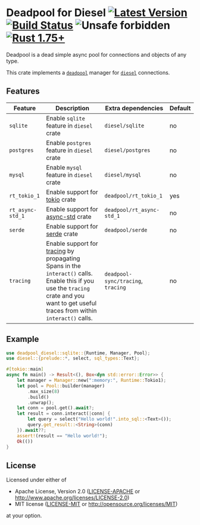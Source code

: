 # Deadpool for Diesel [![Latest Version](https://img.shields.io/crates/v/deadpool-diesel.svg)](https://crates.io/crates/deadpool-diesel) [![Build Status](https://img.shields.io/github/actions/workflow/status/deadpool-rs/deadpool/deadpool-diesel.yml?branch=main)](https://github.com/deadpool-rs/deadpool/actions/workflows/deadpool-diesel.yml?query=branch%3Amain) ![Unsafe forbidden](https://img.shields.io/badge/unsafe-forbidden-success.svg "Unsafe forbidden") [![Rust 1.75+](https://img.shields.io/badge/rustc-1.75+-lightgray.svg "Rust 1.75+")](https://blog.rust-lang.org/2023/12/28/Rust-1.75.0.html)

Deadpool is a dead simple async pool for connections and objects
of any type.

This crate implements a [`deadpool`](https://crates.io/crates/deadpool)
manager for [`diesel`](https://crates.io/crates/diesel) connections.

## Features

| Feature | Description | Extra dependencies | Default |
| ------- | ----------- | ------------------ | ------- |
| `sqlite` | Enable `sqlite` feature in `diesel` crate | `diesel/sqlite` | no |
| `postgres` | Enable `postgres` feature in `diesel` crate | `diesel/postgres` | no |
| `mysql` | Enable `mysql` feature in `diesel` crate | `diesel/mysql` | no |
| `rt_tokio_1` | Enable support for [tokio](https://crates.io/crates/tokio) crate | `deadpool/rt_tokio_1` | yes |
| `rt_async-std_1` | Enable support for [async-std](https://crates.io/crates/async-std) crate | `deadpool/rt_async-std_1` | no |
| `serde` | Enable support for [serde](https://crates.io/crates/serde) crate | `deadpool/serde` | no |
| `tracing` | Enable support for [tracing](https://github.com/tokio-rs/tracing) by propagating Spans in the `interact()` calls. Enable this if you use the `tracing` crate and you want to get useful traces from within `interact()` calls. | `deadpool-sync/tracing`, `tracing` | no |

## Example

```rust
use deadpool_diesel::sqlite::{Runtime, Manager, Pool};
use diesel::{prelude::*, select, sql_types::Text};

#[tokio::main]
async fn main() -> Result<(), Box<dyn std::error::Error>> {
    let manager = Manager::new(":memory:", Runtime::Tokio1);
    let pool = Pool::builder(manager)
        .max_size(8)
        .build()
        .unwrap();
    let conn = pool.get().await?;
    let result = conn.interact(|conn| {
        let query = select("Hello world!".into_sql::<Text>());
        query.get_result::<String>(conn)
    }).await??;
    assert!(result == "Hello world!");
    Ok(())
}
```

## License

Licensed under either of

- Apache License, Version 2.0 ([LICENSE-APACHE](LICENSE-APACHE) or <http://www.apache.org/licenses/LICENSE-2.0>)
- MIT license ([LICENSE-MIT](LICENSE-MIT) or <http://opensource.org/licenses/MIT>)

at your option.

